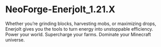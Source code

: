 # NeoForge-Enerjolt_1.21.X
Whether you’re grinding blocks, harvesting mobs, or maximizing drops, Enerjolt gives you the tools to turn energy into unstoppable efficiency. Power your world. Supercharge your farms. Dominate your Minecraft universe.
